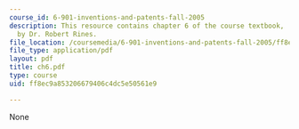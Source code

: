 ```yaml
---
course_id: 6-901-inventions-and-patents-fall-2005
description: This resource contains chapter 6 of the course textbook, 'Create or Perish',
  by Dr. Robert Rines.
file_location: /coursemedia/6-901-inventions-and-patents-fall-2005/ff8ec9a853206679406c4dc5e50561e9_ch6.pdf
file_type: application/pdf
layout: pdf
title: ch6.pdf
type: course
uid: ff8ec9a853206679406c4dc5e50561e9

---
```

None